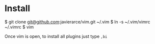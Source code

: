 Install
=======

$ git clone git@github.com:javierarce/vim.git ~/.vim
$ ln -s ~/.vim/vimrc ~/.vimrc
$ vim

Once vim is open, to install all plugins just type `,bi`
